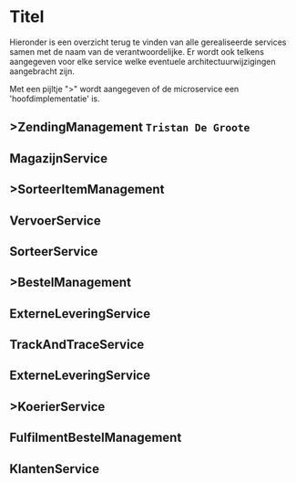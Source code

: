 # Titel

Hieronder is een overzicht terug te vinden van alle gerealiseerde services samen met de naam van de verantwoordelijke.
Er wordt ook telkens aangegeven voor elke service welke eventuele architectuurwijzigingen aangebracht zijn.

Met een pijltje ">" wordt aangegeven of de microservice een 'hoofdimplementatie' is.

## >**ZendingManagement** `Tristan De Groote`

## MagazijnService

## >**SorteerItemManagement**

## VervoerService

## SorteerService

## >**BestelManagement**

## ExterneLeveringService

## TrackAndTraceService

## ExterneLeveringService

## >**KoerierService**

## FulfilmentBestelManagement

## KlantenService
